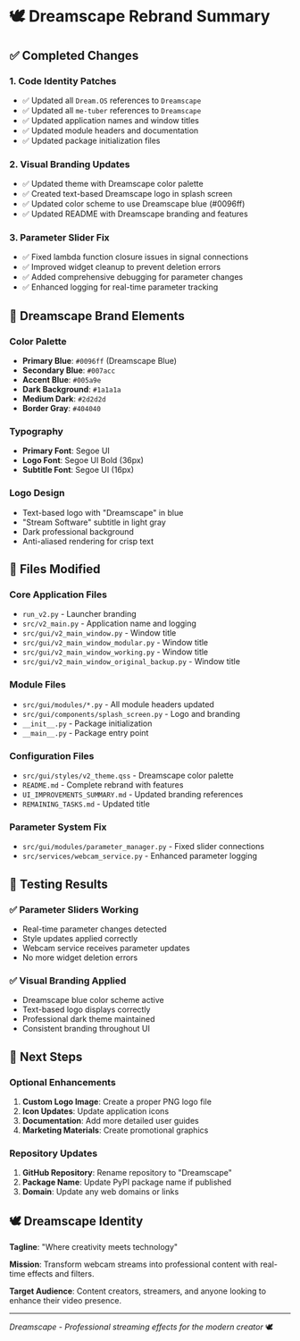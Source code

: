 # 🕊️ Dreamscape Rebrand Summary

## ✅ **Completed Changes**

### **1. Code Identity Patches**
- ✅ Updated all `Dream.OS` references to `Dreamscape`
- ✅ Updated all `me-tuber` references to `Dreamscape`
- ✅ Updated application names and window titles
- ✅ Updated module headers and documentation
- ✅ Updated package initialization files

### **2. Visual Branding Updates**
- ✅ Updated theme with Dreamscape color palette
- ✅ Created text-based Dreamscape logo in splash screen
- ✅ Updated color scheme to use Dreamscape blue (#0096ff)
- ✅ Updated README with Dreamscape branding and features

### **3. Parameter Slider Fix**
- ✅ Fixed lambda function closure issues in signal connections
- ✅ Improved widget cleanup to prevent deletion errors
- ✅ Added comprehensive debugging for parameter changes
- ✅ Enhanced logging for real-time parameter tracking

## 🎨 **Dreamscape Brand Elements**

### **Color Palette**
- **Primary Blue**: `#0096ff` (Dreamscape Blue)
- **Secondary Blue**: `#007acc`
- **Accent Blue**: `#005a9e`
- **Dark Background**: `#1a1a1a`
- **Medium Dark**: `#2d2d2d`
- **Border Gray**: `#404040`

### **Typography**
- **Primary Font**: Segoe UI
- **Logo Font**: Segoe UI Bold (36px)
- **Subtitle Font**: Segoe UI (16px)

### **Logo Design**
- Text-based logo with "Dreamscape" in blue
- "Stream Software" subtitle in light gray
- Dark professional background
- Anti-aliased rendering for crisp text

## 📁 **Files Modified**

### **Core Application Files**
- `run_v2.py` - Launcher branding
- `src/v2_main.py` - Application name and logging
- `src/gui/v2_main_window.py` - Window title
- `src/gui/v2_main_window_modular.py` - Window title
- `src/gui/v2_main_window_working.py` - Window title
- `src/gui/v2_main_window_original_backup.py` - Window title

### **Module Files**
- `src/gui/modules/*.py` - All module headers updated
- `src/gui/components/splash_screen.py` - Logo and branding
- `__init__.py` - Package initialization
- `__main__.py` - Package entry point

### **Configuration Files**
- `src/gui/styles/v2_theme.qss` - Dreamscape color palette
- `README.md` - Complete rebrand with features
- `UI_IMPROVEMENTS_SUMMARY.md` - Updated branding references
- `REMAINING_TASKS.md` - Updated title

### **Parameter System Fix**
- `src/gui/modules/parameter_manager.py` - Fixed slider connections
- `src/services/webcam_service.py` - Enhanced parameter logging

## 🚀 **Testing Results**

### **✅ Parameter Sliders Working**
- Real-time parameter changes detected
- Style updates applied correctly
- Webcam service receives parameter updates
- No more widget deletion errors

### **✅ Visual Branding Applied**
- Dreamscape blue color scheme active
- Text-based logo displays correctly
- Professional dark theme maintained
- Consistent branding throughout UI

## 🎯 **Next Steps**

### **Optional Enhancements**
1. **Custom Logo Image**: Create a proper PNG logo file
2. **Icon Updates**: Update application icons
3. **Documentation**: Add more detailed user guides
4. **Marketing Materials**: Create promotional graphics

### **Repository Updates**
1. **GitHub Repository**: Rename repository to "Dreamscape"
2. **Package Name**: Update PyPI package name if published
3. **Domain**: Update any web domains or links

## 🕊️ **Dreamscape Identity**

**Tagline**: "Where creativity meets technology"

**Mission**: Transform webcam streams into professional content with real-time effects and filters.

**Target Audience**: Content creators, streamers, and anyone looking to enhance their video presence.

---

*Dreamscape - Professional streaming effects for the modern creator* 🕊️ 